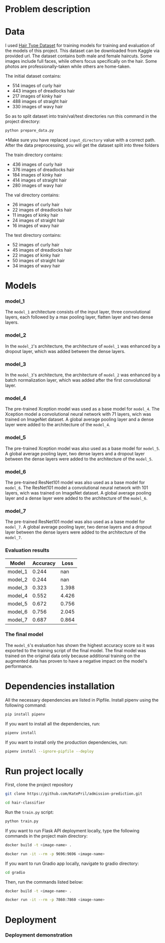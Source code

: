 # Problem description
# Data
I used [Hair Type Dataset](https://www.kaggle.com/datasets/kavyasreeb/hair-type-dataset) for training models for training and evaluation of the models of this project. This dataset can be downloaded from Kaggle via provided url. The dataset contains both male and female haircuts. Some images include full faces, while others focus specifically on the hair. Some photos are professionally-taken while others are home-taken.

The initial dataset contains:
- 514 images of curly hair
- 443 images of dreadlocks hair
- 217 images of kinky hair
- 488 images of straight hair
- 330 images of wavy hair

So as to split dataset into train/val/test directories run this command in the project directory:
```bash
python prepare_data.py
```
*Make sure you have replaced `input_directory` value with a correct path. After the data preprocessing, you will get the dataset split into three folders

The train directory contains:
- 436 images of curly hair
- 376 images of dreadlocks hair
- 184 images of kinky hair
- 414 images of straight hair
- 280 images of wavy hair

The val directory contains:
- 26 images of curly hair
- 22 images of dreadlocks hair
- 11 images of kinky hair
- 24 images of straight hair
- 16 images of wavy hair

The test directory contains:
- 52 images of curly hair
- 45 images of dreadlocks hair
- 22 images of kinky hair
- 50 images of straight hair
- 34 images of wavy hair

# Models

### model_1
The `model_1` architecture consists of the input layer, three convolutional layers, each followed by a max pooling layer, flatten layer and two dense layers.

### model_2
In the `model_2`'s architecture, the architecture of `model_1` was enhanced by a dropout layer, which was added between the dense layers.

### model_3
In the `model_3`'s architecture, the architecture of `model_2` was enhanced by a batch normalization layer, which was added after the first convolutional layer.

### model_4
The pre-trained Xception model was used as a base model for `model_4`. The Xception model a convolutional neural network with 71 layers, wich was trained on ImageNet dataset. A global average pooling layer and a dense layer were added to the architecture of the `model_4`.

### model_5
The pre-trained Xception model was also used as a base model for `model_5`. A global average pooling layer, two dense layers and a dropout layer between the dense layers were added to the architecture of the `model_5`.

### model_6
The pre-trained ResNet101 model was also used as a base model for `model_6`. The ResNet101 model a convolutional neural network with 101 layers, wich was trained on ImageNet dataset. A global average pooling layer and a dense layer were added to the architecture of the `model_6`.

### model_7
The pre-trained ResNet101 model was also used as a base model for `model_7`. A global average pooling layer, two dense layers and a dropout layer between the dense layers were added to the architecture of the `model_7`.

### Evaluation results
| **Model**  | **Accuracy** | **Loss** |
| -------- | -------- | ---- |
| model_1  | 0.244   | nan |
| model_2  |  0.244   | nan |
| model_3  |  0.323   | 1.398 |
| model_4  | 0.552   | 4.426  |
| model_5  | 0.672    | 0.756 |
| model_6  | 0.756   | 2.045  |
| model_7  | 0.687    | 0.864 |

### The final model
The `model_6`'s evaluation has shown the highest accuracy score so it was exported to the training script of the final model. The final model was trained on the original data only because additional training on the augmented data has proven to have a negative impact on the model's performance.

# Dependencies installation
All the necessary dependencies are listed in Pipfile. Install pipenv using the following command:
```bash
pip install pipenv
```
If you want to install all the dependencies, run:
```bash
pipenv install
```
If you want to install only the production dependencies, run:
```bash
pipenv install --ignore-pipfile --deploy
```
# Run project locally
First, clone the project repository
```bash
git clone https://github.com/KatePril/admission-prediction.git
```
```bash
cd hair-classifier
```
Run the `train.py` script:
```bash
python train.py
```
If you want to run Flask API deployment locally, type the following commands in the project main directory:
```bash
docker build -t <image-name> .
```
```bash
docker run -it --rm -p 9696:9696 <image-name>
```

If you want to run Gradio app locally, navigate to gradio directory:
```bash
cd gradio
```
Then, run the commands listed below:
```bash
docker build -t <image-name> .
```
```bash
docker run -it --rm -p 7860:7860 <image-name>
```

# Deployment
### Deployment demonstration
